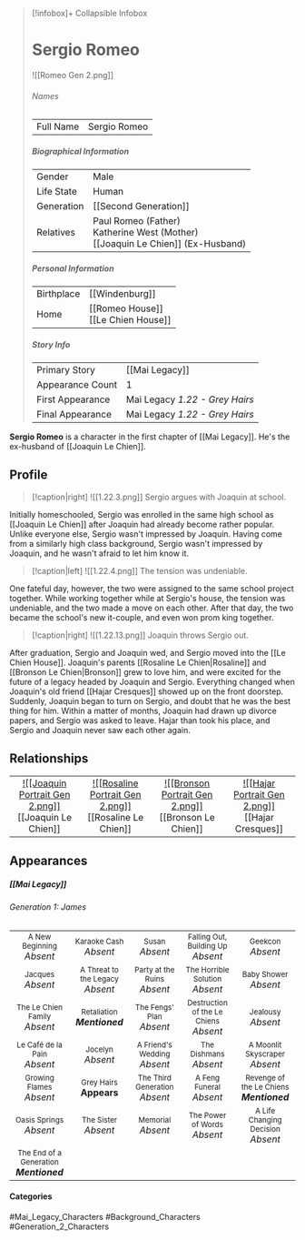 > [!infobox]+ Collapsible Infobox
> # Sergio Romeo
> ![[Romeo Gen 2.png]] 
> ###### Names 
> |  |  | 
> | ---- | ---- | 
> | Full Name | Sergio Romeo| 
>
> ##### Biographical Information
> |  |  | 
> | ---- | ---- | 
> | Gender | Male | 
> | Life State | Human |
> | Generation | [[Second Generation]] |
> | Relatives |Paul Romeo (Father)<br>Katherine West (Mother)<br>[[Joaquin Le Chien]] (Ex-Husband)
> 
> ##### Personal Information
> |  |  | 
> | ---- | ---- | 
> | Birthplace |[[Windenburg]]| 
> | Home |[[Romeo House]]<br>[[Le Chien House]]| 
> 
> ##### Story Info
> |  |  | 
> | ---- | ---- | 
> | Primary Story | [[Mai Legacy]] | 
> | Appearance Count | 1 | 
> | First Appearance | Mai Legacy *1.22 - Grey Hairs*
> | Final Appearance | Mai Legacy *1.22 - Grey Hairs*

**Sergio Romeo** is a character in the first chapter of [[Mai Legacy]]. He's the ex-husband of [[Joaquin Le Chien]].

## Profile
> [!caption|right]
> ![[1.22.3.png]] 
> Sergio argues with Joaquin at school.

Initially homeschooled, Sergio was enrolled in the same high school as [[Joaquin Le Chien]] after Joaquin had already become rather popular. Unlike everyone else, Sergio wasn't impressed by Joaquin. Having come from a similarly high class background, Sergio wasn't impressed by Joaquin, and he wasn't afraid to let him know it.

> [!caption|left]
> ![[1.22.4.png]] 
> The tension was undeniable.

One fateful day, however, the two were assigned to the same school project together. While working together while at Sergio's house, the tension was undeniable, and the two made a move on each other. After that day, the two became the school's new it-couple, and even won prom king together.

> [!caption|right]
> ![[1.22.13.png]] 
> Joaquin throws Sergio out.

After graduation, Sergio and Joaquin wed, and Sergio moved into the [[Le Chien House]]. Joaquin's parents [[Rosaline Le Chien|Rosaline]] and [[Bronson Le Chien|Bronson]] grew to love him, and were excited for the future of a legacy headed by Joaquin and Sergio. Everything changed when Joaquin's old friend [[Hajar Cresques]] showed up on the front doorstep. Suddenly, Joaquin began to turn on Sergio, and doubt that he was the best thing for him. Within a matter of months, Joaquin had drawn up divorce papers, and Sergio was asked to leave. Hajar than took his place, and Sergio and Joaquin never saw each other again.

## Relationships
| | | | |
| ------------------------------------------------------------- | -------------------------------------------- | ------------------------------------------ | --------------------------------------------- |
| <center>[![[Joaquin Portrait Gen 2.png]]](<Joaquin Le Chien>)<br>[[Joaquin Le Chien]]| <center>[![[Rosaline Portrait Gen 2.png]]](<Rosaline Le Chien>)<br>[[Rosaline Le Chien]]| <center>[![[Bronson Portrait Gen 2.png]]](<Bronson Le Chien>)<br>[[Bronson Le Chien]]|<center>[![[Hajar Portrait Gen 2.png]]](<Hajar Cresques>)<br>[[Hajar Cresques]]|

## Appearances
##### [[Mai Legacy]]
###### Generation 1: James
|                                                                       |     |     |     |     |
| --------------------------------------------------------------------- | --- | --- | --- | --- |
| <center><font size=2>A New Beginning<br><font size=3>*Absent*  | <center><font size=2>Karaoke Cash<br><font size=3>*Absent* | <center><font size=2>Susan<br><font size=3>*Absent* | <center><font size=2>Falling Out, Building Up<br><font size=3>*Absent*| <center><font size=2>Geekcon<br><font size=3>*Absent* |
| <center><font size=2>Jacques<br><font size=3>*Absent*  | <center><font size=2>A Threat to the Legacy<br><font size=3>*Absent* | <center><font size=2>Party at the Ruins<br><font size=3>*Absent* | <center><font size=2>The Horrible Solution<br><font size=3>*Absent*| <center><font size=2>Baby Shower<br><font size=3>*Absent*|
| <center><font size=2>The Le Chien Family<br><font size=3>*Absent*  | <center><font size=2>Retaliation<br><font size=3>***Mentioned***| <center><font size=2>The Fengs' Plan<br><font size=3>*Absent* | <center><font size=2>Destruction of the Le Chiens<br><font size=3>*Absent*| <center><font size=2>Jealousy<br><font size=3>*Absent* |
| <center><font size=2>Le Café de la Pain<br><font size=3>*Absent*  | <center><font size=2>Jocelyn<br><font size=3>*Absent* | <center><font size=2>A Friend's Wedding<br><font size=3>*Absent* | <center><font size=2>The Dishmans<br><font size=3>*Absent* | <center><font size=2>A Moonlit Skyscraper<br><font size=3>*Absent* |
| <center><font size=2>Growing Flames<br><font size=3>*Absent* | <center><font size=2>Grey Hairs<br><font size=3>**Appears**  | <center><font size=2>The Third Generation<br><font size=3>*Absent* | <center><font size=2>A Feng Funeral<br><font size=3>*Absent* | <center><font size=2>Revenge of the Le Chiens<br><font size=3>***Mentioned***|
| <center><font size=2>Oasis Springs<br><font size=3>*Absent*  | <center><font size=2>The Sister<br><font size=3>*Absent*| <center><font size=2>Memorial<br><font size=3>*Absent* | <center><font size=2>The Power of Words<br><font size=3>*Absent*| <center><font size=2>A Life Changing Decision<br><font size=3>*Absent* |
| <center><font size=2>The End of a Generation<br><font size=3>***Mentioned***  |

#### Categories
#Mai_Legacy_Characters #Background_Characters #Generation_2_Characters